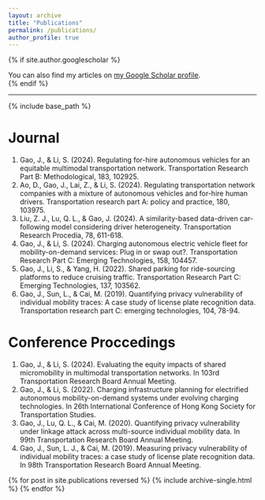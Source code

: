 ```yaml
---
layout: archive
title: "Publications"
permalink: /publications/
author_profile: true
---
```


{% if site.author.googlescholar %}
  <div class="wordwrap">You can also find my articles on <a href="{{site.author.googlescholar}}">my Google Scholar profile</a>.</div>
{% endif %}

***

{% include base_path %}

Journal
======
1. Gao, J., & Li, S. (2024). Regulating for-hire autonomous vehicles for an equitable multimodal transportation network. Transportation Research Part B: Methodological, 183, 102925.
2. Ao, D., Gao, J., Lai, Z., & Li, S. (2024). Regulating transportation network companies with a mixture of autonomous vehicles and for-hire human drivers. Transportation research part A: policy and practice, 180, 103975.
3. Liu, Z. J., Lu, Q. L., & Gao, J. (2024). A similarity-based data-driven car-following model considering driver heterogeneity. Transportation Research Procedia, 78, 611-618.
4. Gao, J., & Li, S. (2024). Charging autonomous electric vehicle fleet for mobility-on-demand services: Plug in or swap out?. Transportation Research Part C: Emerging Technologies, 158, 104457.
5. Gao, J., Li, S., & Yang, H. (2022). Shared parking for ride-sourcing platforms to reduce cruising traffic. Transportation Research Part C: Emerging Technologies, 137, 103562.
6. Gao, J., Sun, L., & Cai, M. (2019). Quantifying privacy vulnerability of individual mobility traces: A case study of license plate recognition data. Transportation research part C: emerging technologies, 104, 78-94.

Conference Proccedings
======
1. Gao, J., & Li, S. (2024). Evaluating the equity impacts of shared micromobility in multimodal transportation networks. In 103rd Transportation Research Board Annual Meeting.
2. Gao, J., & Li, S. (2022). Charging infrastructure planning for electrified autonomous mobility-on-demand systems under evolving charging technologies. In 26th International Conference of Hong Kong Society for Transportation Studies.
3. Gao, J., Lu, Q. L., & Cai, M. (2020). Quantifying privacy vulnerability under linkage attack across multi-source individual mobility data. In 99th Transportation Research Board Annual Meeting.
4. Gao, J., Sun, L. J., & Cai, M. (2019). Measuring privacy vulnerability of individual mobility traces: a case study of license plate recognition data. In 98th Transportation Research Board Annual Meeting.

{% for post in site.publications reversed %}
  {% include archive-single.html %}
{% endfor %}
